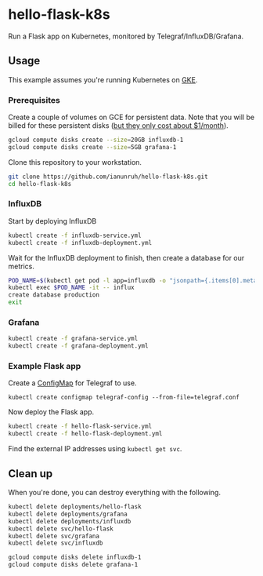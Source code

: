 # hello-flask-k8s

Run a Flask app on Kubernetes, monitored by Telegraf/InfluxDB/Grafana.

## Usage

This example assumes you're running Kubernetes on [GKE](https://cloud.google.com/container-engine/).

### Prerequisites

Create a couple of volumes on GCE for persistent data. Note that you will be billed for these persistent disks ([but they only cost about $1/month](https://cloud.google.com/compute/pricing#persistentdisk)).

```bash
gcloud compute disks create --size=20GB influxdb-1
gcloud compute disks create --size=5GB grafana-1
```

Clone this repository to your workstation.

```bash
git clone https://github.com/ianunruh/hello-flask-k8s.git
cd hello-flask-k8s
```

### InfluxDB

Start by deploying InfluxDB

```bash
kubectl create -f influxdb-service.yml
kubectl create -f influxdb-deployment.yml
```

Wait for the InfluxDB deployment to finish, then create a database for our metrics.

```bash
POD_NAME=$(kubectl get pod -l app=influxdb -o "jsonpath={.items[0].metadata.name}")
kubectl exec $POD_NAME -it -- influx
create database production
exit
```

### Grafana

```bash
kubectl create -f grafana-service.yml
kubectl create -f grafana-deployment.yml
```

### Example Flask app

Create a [ConfigMap](http://kubernetes.io/docs/user-guide/configmap/) for Telegraf to use.

```
kubectl create configmap telegraf-config --from-file=telegraf.conf
```

Now deploy the Flask app.

```bash
kubectl create -f hello-flask-service.yml
kubectl create -f hello-flask-deployment.yml
```

Find the external IP addresses using `kubectl get svc`.

## Clean up

When you're done, you can destroy everything with the following.

```bash
kubectl delete deployments/hello-flask
kubectl delete deployments/grafana
kubectl delete deployments/influxdb
kubectl delete svc/hello-flask
kubectl delete svc/grafana
kubectl delete svc/influxdb

gcloud compute disks delete influxdb-1
gcloud compute disks delete grafana-1
```
